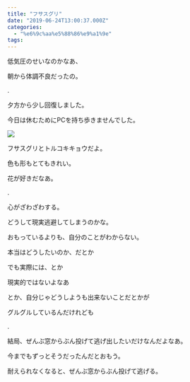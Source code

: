```yaml
---
title: "フサスグリ"
date: "2019-06-24T13:00:37.000Z"
categories: 
  - "%e6%9c%aa%e5%88%86%e9%a1%9e"
tags: 
---
```


低気圧のせいなのかなあ、

朝から体調不良だったの。

.

夕方から少し回復しました。

今日は休むためにPCを持ち歩きませんでした。

![](/images/2019-06-24-17-12-093562953538340381055.jpg)

フサスグリとトルコキキョウだよ。

色も形もとてもきれい。

花が好きだなあ。

.

心がざわざわする。

どうして現実逃避してしまうのかな。

おもっているよりも、自分のことがわからない。

本当はどうしたいのか、だとか

でも実際には、とか

現実的ではないよなあ

とか、自分じゃどうしようも出来ないことだとかが

グルグルしているんだけれども

.

結局、ぜんぶ窓からぶん投げて逃げ出したいだけなんだよなあ。

今までもずっとそうだったんだとおもう。

耐えられなくなると、ぜんぶ窓からぶん投げて逃げる。
